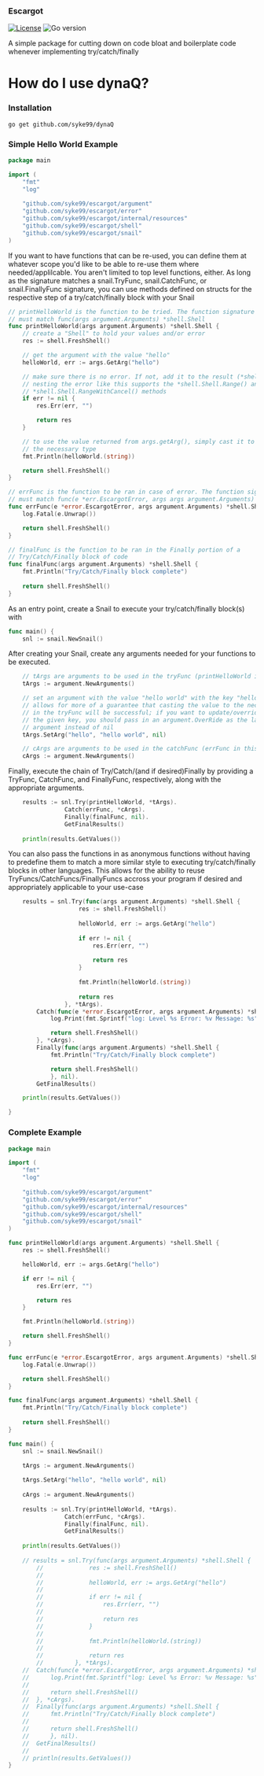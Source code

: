 ### Escargot

[![License](https://img.shields.io/github/license/syke99/escargot)](https://github.com/syke99/dynaQ/blob/master/LICENSE)
![Go version](https://img.shields.io/github/go-mod/go-version/syke99/escargot)</br>

A simple package for cutting down on code bloat and boilerplate code whenever implementing try/catch/finally

How do I use dynaQ?
====

### Installation

```
go get github.com/syke99/dynaQ
```

### Simple Hello World Example

```go
package main

import (
	"fmt"
	"log"
	
	"github.com/syke99/escargot/argument"
	"github.com/syke99/escargot/error"
	"github.com/syke99/escargot/internal/resources"
	"github.com/syke99/escargot/shell"
	"github.com/syke99/escargot/snail"
)
```

If you want to have functions that can be re-used, you can define them at whatever scope you'd like to be
able to re-use them where needed/applilcable. You aren't limited to top level functions, either. As long as
the signature matches a snail.TryFunc, snail.CatchFunc, or snail.FinallyFunc signature, you can use methods
defined on structs for the respective step of a try/catch/finally block with your Snail

```go
// printHelloWorld is the function to be tried. The function signature
// must match func(args argument.Arguments) *shell.Shell
func printHelloWorld(args argument.Arguments) *shell.Shell {
	// create a "Shell" to hold your values and/or error
	res := shell.FreshShell()

	// get the argument with the value "hello"
	helloWorld, err := args.GetArg("hello")

	// make sure there is no error. If not, add it to the result (*shell.Shell);
	// nesting the error like this supports the *shell.Shell.Range() and
	// *shell.Shell.RangeWithCancel() methods
	if err != nil {
		res.Err(err, "")

		return res
	}

	// to use the value returned from args.getArg(), simply cast it to
	// the necessary type
	fmt.Println(helloWorld.(string))

	return shell.FreshShell()
}

// errFunc is the function to be ran in case of error. The function signature
// must match func(e *err.EscargotError, args args argument.Arguments) *shell.Shell
func errFunc(e *error.EscargotError, args argument.Arguments) *shell.Shell {
	log.Fatal(e.Unwrap())

	return shell.FreshShell()
}

// finalFunc is the function to be ran in the Finally portion of a 
// Try/Catch/Finally block of code
func finalFunc(args argument.Arguments) *shell.Shell {
	fmt.Println("Try/Catch/Finally block complete")
	
	return shell.FreshShell()
}
```

As an entry point, create a Snail to execute your try/catch/finally block(s) with

```go
func main() {
	snl := snail.NewSnail()
```

After creating your Snail, create any arguments needed for your functions to be executed.

```go
	// tArgs are arguments to be used in the tryFunc (printHelloWorld in this case)
	tArgs := argument.NewArguments()

	// set an argument with the value "hello world" with the key "hello"; this
	// allows for more of a guarantee that casting the value to the necessary type
	// in the tryFunc will be successful; if you want to update/override a value at
	// the given key, you should pass in an argument.OverRide as the last
	// argument instead of nil
	tArgs.SetArg("hello", "hello world", nil)

	// cArgs are arguments to be used in the catchFunc (errFunc in this case)
	cArgs := argument.NewArguments()
```

Finally, execute the chain of Try/Catch/(and if desired)Finally
by providing a TryFunc, CatchFunc, and FinallyFunc, respectively,
along with the appropriate arguments. 
```go
	results := snl.Try(printHelloWorld, *tArgs).
		        Catch(errFunc, *cArgs).
		        Finally(finalFunc, nil).
		        GetFinalResults()
	
	println(results.GetValues())
```

You can also pass the functions
in as anonymous functions without having to predefine them to match
a more similar style to executing try/catch/finally blocks in other languages.
This allows for the ability to reuse TryFuncs/CatchFuncs/FinallyFuncs accross
your program if desired and appropriately applicable to your use-case

```go
    results = snl.Try(func(args argument.Arguments) *shell.Shell {
                    res := shell.FreshShell()
            
                    helloWorld, err := args.GetArg("hello")
            
                    if err != nil {
                        res.Err(err, "")
            
                        return res
                    }
            
                    fmt.Println(helloWorld.(string))
            
                    return res
                }, *tArgs).
		Catch(func(e *error.EscargotError, args argument.Arguments) *shell.Shell {
			log.Print(fmt.Sprintf("log: Level %s Error: %v Message: %s", e.Level, e.Unwrap(), e.Msg))

			return shell.FreshShell()
		}, *cArgs).
		Finally(func(args argument.Arguments) *shell.Shell {
			fmt.Println("Try/Catch/Finally block complete")

			return shell.FreshShell()
			}, nil).
		GetFinalResults()

	println(results.GetValues())

}
```

### Complete Example

```go
package main

import (
	"fmt"
	"log"
	
	"github.com/syke99/escargot/argument"
	"github.com/syke99/escargot/error"
	"github.com/syke99/escargot/internal/resources"
	"github.com/syke99/escargot/shell"
	"github.com/syke99/escargot/snail"
)

func printHelloWorld(args argument.Arguments) *shell.Shell {
	res := shell.FreshShell()

	helloWorld, err := args.GetArg("hello")

	if err != nil {
		res.Err(err, "")

		return res
	}

	fmt.Println(helloWorld.(string))

	return shell.FreshShell()
}

func errFunc(e *error.EscargotError, args argument.Arguments) *shell.Shell {
	log.Fatal(e.Unwrap())

	return shell.FreshShell()
}

func finalFunc(args argument.Arguments) *shell.Shell {
	fmt.Println("Try/Catch/Finally block complete")
	
	return shell.FreshShell()
}

func main() {
	snl := snail.NewSnail()
	
	tArgs := argument.NewArguments()

	tArgs.SetArg("hello", "hello world", nil)
	
	cArgs := argument.NewArguments()
	
	results := snl.Try(printHelloWorld, *tArgs).
		        Catch(errFunc, *cArgs).
		        Finally(finalFunc, nil).
		        GetFinalResults()
	
	println(results.GetValues())
	
	// results = snl.Try(func(args argument.Arguments) *shell.Shell {
        //             res := shell.FreshShell()
        //     
        //             helloWorld, err := args.GetArg("hello")
        //     
        //             if err != nil {
        //                 res.Err(err, "")
        //     
        //                 return res
        //             }
        //     
        //             fmt.Println(helloWorld.(string))
        //     
        //             return res
        //         }, *tArgs).
	// 	Catch(func(e *error.EscargotError, args argument.Arguments) *shell.Shell {
	// 		log.Print(fmt.Sprintf("log: Level %s Error: %v Message: %s", e.Level, e.Unwrap(), e.Msg))
	// 
	// 		return shell.FreshShell()
	// 	}, *cArgs).
	// 	Finally(func(args argument.Arguments) *shell.Shell {
	// 		fmt.Println("Try/Catch/Finally block complete")
	// 
	// 		return shell.FreshShell()
	// 		}, nil).
	// 	GetFinalResults()
	// 
	// println(results.GetValues())
}
```
